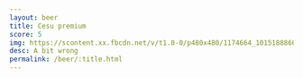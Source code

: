 ```yaml
---
layout: beer
title: Cesu premium
score: 5
img: https://scontent.xx.fbcdn.net/v/t1.0-0/p480x480/1174664_10151888665988745_1905015784_n.jpg?oh=117affe0f1b4a1059049daef7f190a6c&oe=586ACB02
desc: A bit wrong
permalink: /beer/:title.html
---
```

